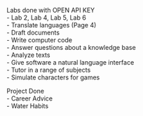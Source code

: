 

Labs done with OPEN API KEY                                                                                                                                                            
    - Lab 2, Lab 4, Lab 5, Lab 6                                                                                                                                                                                            
    - Translate languages (Page 4)                                                                                                                                                                
    - Draft documents                                                                                                                                                                                                            
    - Write computer code                                                                                                                                                            
    - Answer questions about a knowledge base                                                                                                                                                            
    - Analyze texts                                                                                                                                                                                                                                                                                                                        
    - Give software a natural language interface                                                                                                                                                            
    - Tutor in a range of subjects                                                                                                                                                            
    - Simulate characters for games                                                                                                                                                            


Project Done                                                                                                                                                                                                                                                                                                                       
    - Career Advice                                                                                                                                                                                                                                                                                                                        
    - Water Habits                                                                                                                                                                                                                                                                                                                        

